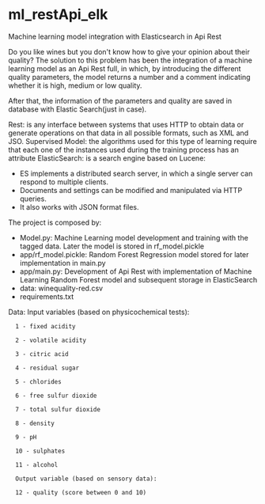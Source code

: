 # ml_restApi_elk
Machine learning model integration with Elasticsearch in Api Rest
    
Do you like wines but you don't know how to give your opinion about their quality?
The solution to this problem has been the integration of a machine learning model as an Api Rest full, in which, by introducing the different quality parameters, the model returns a number and a comment indicating whether it is high, medium or low quality.

After that, the information of the parameters and quality are saved in database with Elastic Search(just in case).

Rest: is any interface between systems that uses HTTP to obtain data or generate operations on that data in all possible formats, such as XML and JSO.
Supervised Model: the algorithms used for this type of learning require that each one of the instances used during the training process has an attribute
ElasticSearch: is a search engine based on Lucene:
   - ES implements a distributed search server, in which a single server can respond to
     multiple clients.
   - Documents and settings can be modified and manipulated via HTTP queries.
   - It also works with JSON format files.
   
   
The project is composed by:

  - Model.py: Machine Learning model development and training with the tagged data. Later the model is stored in rf_model.pickle
  - app/rf_model.pickle:  Random Forest Regression model stored for later implementation in main.py
  - app/main.py: Development of Api Rest with implementation of Machine Learning Random Forest model and subsequent storage in ElasticSearch
  - data: winequality-red.csv
  - requirements.txt
  
Data:
Input variables (based on physicochemical tests):
  
      1 - fixed acidity

      2 - volatile acidity

      3 - citric acid

      4 - residual sugar

      5 - chlorides

      6 - free sulfur dioxide

      7 - total sulfur dioxide

      8 - density

      9 - pH

      10 - sulphates

      11 - alcohol

      Output variable (based on sensory data):

      12 - quality (score between 0 and 10)



